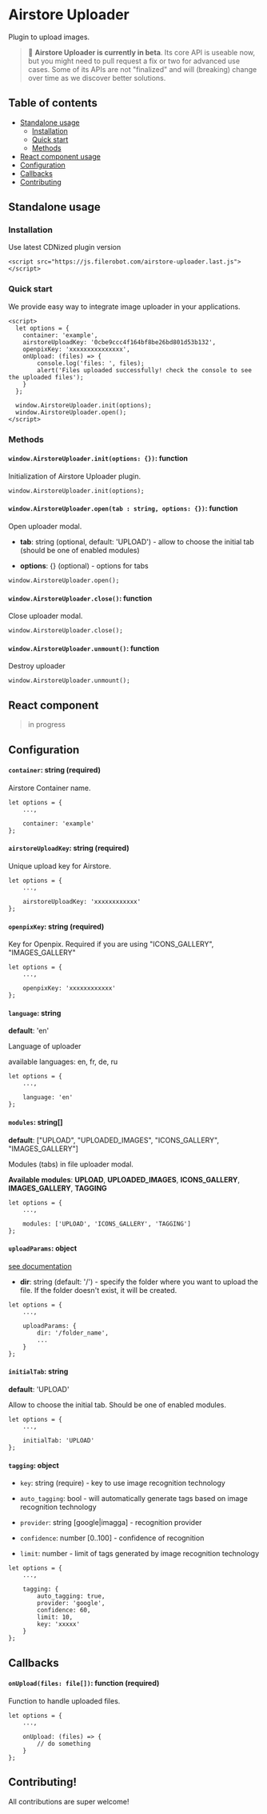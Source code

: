 # Airstore Uploader

Plugin to upload images.

> 🤖 **Airstore Uploader is currently in beta**. Its core API is useable now, but you might need to pull request a fix or two for advanced use cases. Some of its APIs are not "finalized" and will (breaking) change over time as we discover better solutions.

## Table of contents

* [Standalone usage](#standalone_usage)
    * [Installation](#installation)
    * [Quick start](#quick_start)
    * [Methods](#methods)
* [React component usage](#react_component)
* [Configuration](#configuration)
* [Callbacks](#callbacks)
* [Contributing](#contributing)

## <a name="standalone_usage"></a>Standalone usage

### <a name="installation"></a>Installation

Use latest CDNized plugin version

```
<script src="https://js.filerobot.com/airstore-uploader.last.js"></script>
```

### <a name="quick_start"></a>Quick start

We provide easy way to integrate image uploader in your applications.

```
<script>
  let options = {
    container: 'example',
    airstoreUploadKey: '0cbe9ccc4f164bf8be26bd801d53b132',
    openpixKey: 'xxxxxxxxxxxxxxx',
    onUpload: (files) => {
        console.log('files: ', files);
        alert('Files uploaded successfully! check the console to see the uploaded files');
    }
  };

  window.AirstoreUploader.init(options);
  window.AirstoreUploader.open();
</script>
```

### <a name="methods"></a>Methods

#### `window.AirstoreUploader.init(options: {})`: function

Initialization of Airstore Uploader plugin.

```window.AirstoreUploader.init(options);```

#### `window.AirstoreUploader.open(tab : string, options: {})`: function

Open uploader modal.

* **tab**: string (optional, default: 'UPLOAD') - allow to choose the initial tab (should be one of enabled modules)

* **options**: {} (optional) - options for tabs

```window.AirstoreUploader.open();```

#### `window.AirstoreUploader.close()`: function

Close uploader modal.

```window.AirstoreUploader.close();```

#### `window.AirstoreUploader.unmount()`: function

Destroy uploader

```window.AirstoreUploader.unmount();```

## <a name="react_component"></a>React component

> in progress

## <a name="configuration"></a>Configuration

#### `container`: string (required)

Airstore Container name.

```
let options = {
    ...,

    container: 'example'
};
```

#### `airstoreUploadKey`: string (required)

Unique upload key for Airstore.

```
let options = {
    ...,

    airstoreUploadKey: 'xxxxxxxxxxxx'
};
```

#### `openpixKey`: string (required)

Key for Openpix. Required if you are using "ICONS_GALLERY", "IMAGES_GALLERY"

```
let options = {
    ...,

    openpixKey: 'xxxxxxxxxxxx'
};
```

#### `language`: string

**default**: 'en'

Language of uploader

available languages: en, fr, de, ru

```
let options = {
    ...,

    language: 'en'
};
```

#### `modules`: string[]

**default**: ["UPLOAD", "UPLOADED_IMAGES", "ICONS_GALLERY", "IMAGES_GALLERY"]

Modules (tabs) in file uploader modal.

**Available modules**: **UPLOAD**, **UPLOADED_IMAGES**, **ICONS_GALLERY**, **IMAGES_GALLERY**, **TAGGING**

```
let options = {
    ...,

    modules: ['UPLOAD', 'ICONS_GALLERY', 'TAGGING']
};
```

#### `uploadParams`: object

[see documentation](https://docs.airstore.io/go/airstore-public-documentation/en/airstore-api-reference/upload-files/#od_9911d3cb)

* **dir**: string (default: '/') - specify the folder where you want to upload the file. If the folder doesn't exist, it will be created.

```
let options = {
    ...,

    uploadParams: {
        dir: '/folder_name',
        ...
    }
};
```

#### `initialTab`: string

**default**: 'UPLOAD'

Allow to choose the initial tab. Should be one of enabled modules.

```
let options = {
    ...,

    initialTab: 'UPLOAD'
};
```

#### `tagging`: object

* `key`: string (require) - key to use image recognition technology

* `auto_tagging`: bool - will automatically generate tags based on image recognition technology

* `provider`: string [google|imagga] - recognition provider

* `confidence`: number [0..100] - confidence of recognition

* `limit`: number - limit of tags generated by image recognition technology

```
let options = {
    ...,

    tagging: {
        auto_tagging: true,
        provider: 'google',
        confidence: 60,
        limit: 10,
        key: 'xxxxx'
    }
};
```

## <a name="callbacks"></a>Callbacks

#### `onUpload(files: file[])`: function (required)

Function to handle uploaded files.

```
let options = {
    ...,

    onUpload: (files) => {
        // do something
    }
};
```

## <a name="contributing"></a>Contributing!
All contributions are super welcome!